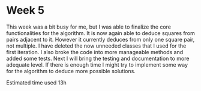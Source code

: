 # Week 5

This week was a bit busy for me, but I was able to finalize the core functionalities for the algorithm. It is now again able to deduce squares from pairs adjacent to it.
However it currently deduces from only one square pair, not multiple. I have deleted the now unneeded classes that I used for the first iteration. 
I also broke the code into more manageable methods and added some tests. Next I will bring the testing and documentation to more adequate level. If there is enough time 
I might try to implement some way for the algorithm to deduce more possible solutions.

Estimated time used 13h

